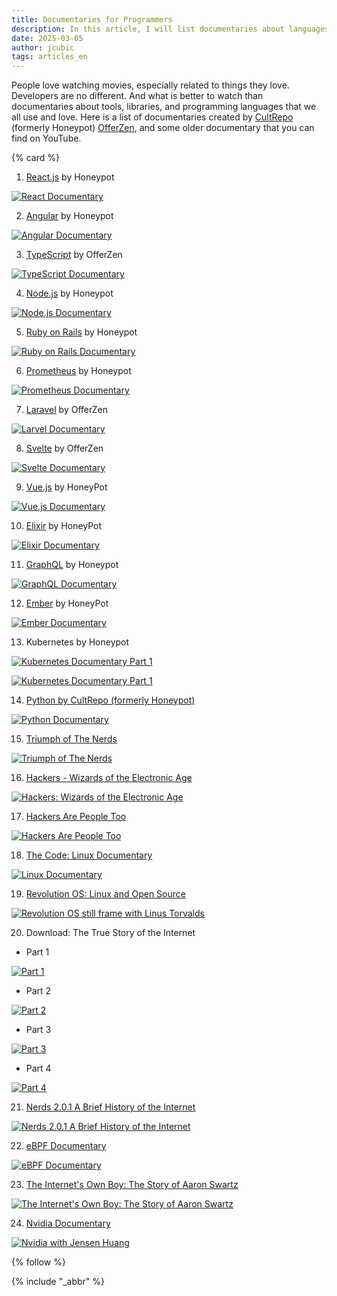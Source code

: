 ```yaml
---
title: Documentaries for Programmers
description: In this article, I will list documentaries about languages, libraries, and tools for developers.
date: 2025-03-05
author: jcubic
tags: articles_en
---
```


People love watching movies, especially related to things they love. Developers
are no different. And what is better to watch than documentaries about tools, libraries, and programming languages that we all use and love. Here is a list of documentaries created by [CultRepo](https://www.youtube.com/@CultRepo) (formerly Honeypot)
[OfferZen](https://www.youtube.com/@OfferZenOrigins), and some older documentary that you can find on YouTube.

<!-- more -->
{% card %}

1. [React.js](https://www.youtube.com/watch?v=8pDqJVdNa44) by Honeypot

[![React Documentary](/img/react.jpg)](https://www.youtube.com/watch?v=8pDqJVdNa44)

2. [Angular](https://youtube.com/watch?v=cRC9DlH45lA) by Honeypot

[![Angular Documentary](/img/angular.jpg)](https://youtube.com/watch?v=cRC9DlH45lA)

3. [TypeScript](https://www.youtube.com/watch?v=U6s2pdxebSo) by OfferZen

[![TypeScript Documentary](/img/typescript.jpg)](https://www.youtube.com/watch?v=U6s2pdxebSo)

4. [Node.js](https://www.youtube.com/watch?v=LB8KwiiUGy0) by Honeypot

[![Node.js Documentary](/img/node.jpg)](https://www.youtube.com/watch?v=LB8KwiiUGy0)

5. [Ruby on Rails](https://www.youtube.com/watch?v=HDKUEXBF3B4) by Honeypot

[![Ruby on Rails Documentary](/img/ruby-on-rails.jpg)](https://www.youtube.com/watch?v=HDKUEXBF3B4)

6. [Prometheus](https://www.youtube.com/watch?v=rT4fJNbfe14) by Honeypot

[![Prometheus Documentary](/img/prometheus.jpg)](https://www.youtube.com/watch?v=rT4fJNbfe14)

7. [Laravel](https://youtube.com/watch?v=127ng7botO4) by OfferZen

[![Larvel Documentary](/img/laravel.jpg)](https://youtube.com/watch?v=127ng7botO4)

8. [Svelte](https://www.youtube.com/watch?v=kMlkCYL9qo0) by OfferZen

[![Svelte Documentary](/img/svelte.jpg)](https://www.youtube.com/watch?v=kMlkCYL9qo0)

9. [Vue.js](https://youtube.com/watch?v=OrxmtDw4pVI) by HoneyPot

[![Vue.js Documentary](/img/vue.jpg)](https://youtube.com/watch?v=OrxmtDw4pVI)

10. [Elixir](https://www.youtube.com/watch?v=lxYFOM3UJzo) by HoneyPot

[![Elixir Documentary](/img/elixir.jpg)](https://www.youtube.com/watch?v=lxYFOM3UJzo)

11. [GraphQL](https://youtube.com/watch?v=783ccP__No8) by Honeypot

[![GraphQL Documentary](/img/graphql.jpg)](https://youtube.com/watch?v=783ccP__No8)

12. [Ember](https://youtube.com/watch?v=Cvz-9ccflKQ) by HoneyPot

[![Ember Documentary](/img/ember.jpg)](https://youtube.com/watch?v=Cvz-9ccflKQ)

13. Kubernetes by Honeypot

[![Kubernetes Documentary Part 1](/img/kubernetes_1.jpg)](https://www.youtube.com/watch?v=BE77h7dmoQU)

[![Kubernetes Documentary Part 1](/img/kubernetes_2.jpg)](https://www.youtube.com/watch?v=318elIq37PE)

14. [Python by CultRepo (formerly Honeypot)](https://www.youtube.com/watch?v=GfH4QL4VqJ0)

[![Python Documentary](/img/python-documentary.jpg)](https://www.youtube.com/watch?v=GfH4QL4VqJ0)

15. [Triumph of The Nerds](https://www.youtube.com/watch?v=c1yzXkH5Pfo)

[![Triumph of The Nerds](/img/triumph-nerds.jpg)](https://www.youtube.com/watch?v=c1yzXkH5Pfo)

16. [Hackers - Wizards of the Electronic Age](https://www.youtube.com/watch?v=zOP1LNr70aU)

[![Hackers: Wizards of the Electronic Age](/img/hackers-wizards.png)](https://www.youtube.com/watch?v=zOP1LNr70aU)

17. [Hackers Are People Too](https://www.youtube.com/watch?v=_2R6znVOGys)

[![Hackers Are People Too](/img/hackers-are-people.png)](https://www.youtube.com/watch?v=_2R6znVOGys)

18. [The Code: Linux Documentary](https://www.youtube.com/watch?v=XMm0HsmOTFI)

[![Linux Documentary](/img/the-code.jpg)](https://www.youtube.com/watch?v=XMm0HsmOTFI)

19. [Revolution OS: Linux and Open Source](https://www.youtube.com/watch?v=k0RYQVkQmWU)

[![Revolution OS still frame with Linus Torvalds](/img/revolution-os.jpg)](https://www.youtube.com/watch?v=k0RYQVkQmWU)

20. Download: The True Story of the Internet

* Part 1

[![Part 1](/img/movie-download-01.jpg)](https://www.youtube.com/watch?v=R80tnoYxmHo)

* Part 2

[![Part 2](/img/movie-download-02.jpg)](https://www.youtube.com/watch?v=6G7Tx3ZXMcI)

* Part 3

[![Part 3](/img/movie-download-03.jpg)](https://www.youtube.com/watch?v=0xWt-M2qnQc)

* Part 4

[![Part 4](/img/movie-download-04.jpg)](https://www.youtube.com/watch?v=NtNFk9Q9v1M)

21. [Nerds 2.0.1 A Brief History of the Internet](https://www.youtube.com/watch?v=qvUYPm2nVXM)

[![Nerds 2.0.1 A Brief History of the Internet](/img/nerds-2.0.jpg)](https://www.youtube.com/watch?v=qvUYPm2nVXM)

22. [eBPF Documentary](https://www.youtube.com/watch?v=Wb_vD3XZYOA)

[![eBPF Documentary](/img/ebpf.jpg)](https://www.youtube.com/watch?v=Wb_vD3XZYOA)

23. [The Internet's Own Boy: The Story of Aaron Swartz](https://www.youtube.com/watch?v=9vz06QO3UkQ)

[![The Internet's Own Boy: The Story of Aaron Swartz](/img/aaron-swartz.jpg)](https://www.youtube.com/watch?v=9vz06QO3UkQ)

24. [Nvidia Documentary](https://www.youtube.com/watch?v=1QC9X_QW52k)

[![Nvidia with Jensen Huang](/img/nvidia.jpg)](https://www.youtube.com/watch?v=1QC9X_QW52k)

{% follow %}

{% include "_abbr" %}
